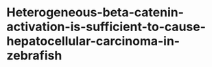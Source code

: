 # Heterogeneous-beta-catenin-activation-is-sufficient-to-cause-hepatocellular-carcinoma-in-zebrafish